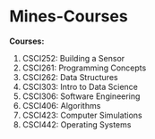 # Mines-Courses
**Courses:**
1. CSCI252: Building a Sensor
1. CSCI261: Programming Concepts
1. CSCI262: Data Structures
1. CSCI303: Intro to Data Science
1. CSCI306: Software Engineering
1. CSCI406: Algorithms
1. CSCI423: Computer Simulations
1. CSCI442: Operating Systems
